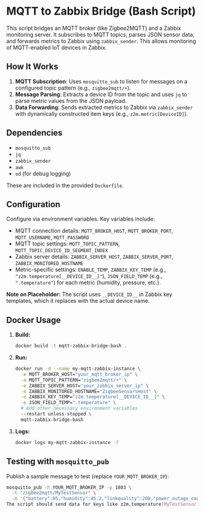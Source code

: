 # MQTT to Zabbix Bridge (Bash Script)

This script bridges an MQTT broker (like Zigbee2MQTT) and a Zabbix monitoring server. It subscribes to MQTT topics, parses JSON sensor data, and forwards metrics to Zabbix using `zabbix_sender`. This allows monitoring of MQTT-enabled IoT devices in Zabbix.

## How It Works

1.  **MQTT Subscription**: Uses `mosquitto_sub` to listen for messages on a configured topic pattern (e.g., `zigbee2mqtt/+`).
2.  **Message Parsing**: Extracts a device ID from the topic and uses `jq` to parse metric values from the JSON payload.
3.  **Data Forwarding**: Sends extracted metrics to Zabbix via `zabbix_sender` with dynamically constructed item keys (e.g., `z2m.metric[DeviceID]`).

## Dependencies

* `mosquitto_sub`
* `jq`
* `zabbix_sender`
* `awk`
* `od` (for debug logging)

These are included in the provided `Dockerfile`.

## Configuration

Configure via environment variables. Key variables include:

* MQTT connection details: `MQTT_BROKER_HOST`, `MQTT_BROKER_PORT`, `MQTT_USERNAME`, `MQTT_PASSWORD`
* MQTT topic settings: `MQTT_TOPIC_PATTERN`, `MQTT_TOPIC_DEVICE_ID_SEGMENT_INDEX`
* Zabbix server details: `ZABBIX_SERVER_HOST`, `ZABBIX_SERVER_PORT`, `ZABBIX_MONITORED_HOSTNAME`
* Metric-specific settings: `ENABLE_TEMP`, `ZABBIX_KEY_TEMP` (e.g., `"z2m.temperature[__DEVICE_ID__]"`), `JSON_FIELD_TEMP` (e.g., `".temperature"`) for each metric (humidity, pressure, etc.).

**Note on Placeholder:** The script uses `__DEVICE_ID__` in Zabbix key templates, which it replaces with the actual device name.

## Docker Usage

1.  **Build:**
    ```bash
    docker build -t mqtt-zabbix-bridge-bash .
    ```

2.  **Run:**
    ```bash
    docker run -d --name my-mqtt-zabbix-instance \
      -e MQTT_BROKER_HOST="your_mqtt_broker_ip" \
      -e MQTT_TOPIC_PATTERN="zigbee2mqtt/+" \
      -e ZABBIX_SERVER_HOST="your_zabbix_server_ip" \
      -e ZABBIX_MONITORED_HOSTNAME="ZigbeeSensorsHost" \
      -e ZABBIX_KEY_TEMP="z2m.temperature[__DEVICE_ID__]" \
      -e JSON_FIELD_TEMP=".temperature" \
      # Add other necessary environment variables
      --restart unless-stopped \
      mqtt-zabbix-bridge-bash
    ```

3.  **Logs:**
    ```bash
    docker logs my-mqtt-zabbix-instance -f
    ```

## Testing with `mosquitto_pub`

Publish a sample message to test (replace `YOUR_MQTT_BROKER_IP`):
```bash
mosquitto_pub -h YOUR_MQTT_BROKER_IP -p 1883 \
  -t "zigbee2mqtt/MyTestSensor" \
  -m '{"battery":95,"humidity":45.2,"linkquality":200,"power_outage_count":1,"pressure":1010.5,"temperature":23.8,"voltage":3010}'
The script should send data for keys like z2m.temperature[MyTestSensor].Zabbix ConfigurationEnsure a Host in Zabbix matches ZABBIX_MONITORED_HOSTNAME.Create Items for this host with keys matching those generated by the script (e.g., z2m.temperature[MyTestSensor]).Type: Zabbix trapperType of information: Appropriate for the data (e.g., `
